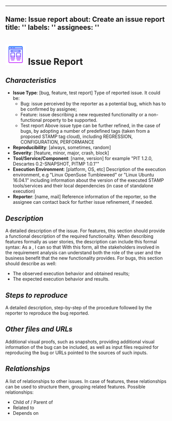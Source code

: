 ***

## Name: Issue report&#xD;&#xA;about: Create an issue report&#xD;&#xA;title: ''&#xD;&#xA;labels: ''&#xD;&#xA;assignees: ''

# ![image info](/docs/assets/icons/icons8-template-64.png) Issue Report

## *Characteristics*

- **Issue Type**: \[bug, feature, test report] Type of reported issue. It could be:
  - Bug: issue perceived by the reporter as a potential bug, which has to be confirmed by assignee;
  - Feature: issue describing a new requested functionality or a non-functional property to be supported.
  - Test report Above issue type can be further refined, in the case of bugs, by adopting a number of
    predefined tags (taken from a proposed STAMP tag cloud), including REGRESSION, CONFIGURATION,
    PERFORMANCE
- **Reproducibility**: \[always, sometimes, random]
- **Severity**: \[feature, minor, major, crash, block]
- **Tool/Service/Component**: \[name, version] for example "PIT 1.2.0, Descartes 0.2-SNAPSHOT, PITMP 1.0.1""
- **Execution Environment**: \[platform, OS, etc] Description of the execution environment, e.g "Linux
  OpenSuse Tumbleweed" or "Linux Ubuntu 16.04.1" including information about the version of the executed
  STAMP tools/services and their local dependencies (in case of standalone execution)
- **Reporter**: \[name, mail] Reference information of the reporter, so the assignee can contact back for
  further issue refinement, if needed.

## *Description*

A detailed description of the issue. For features, this section should provide a functional description of the
required functionality. When describing features formally as user stories, the description can include this
formal syntax: As a <role>, I can <activity> so that <business value> With this form, all the stakeholders
involved in the requirement analysis can understand both the role of the user and the business benefit that
the new functionality provides. For bugs, this section should describe as well:

- The observed execution behavior and obtained results;
- The expected execution behavior and results.

## *Steps to reproduce*

A detailed description, step-by-step of the procedure followed by the reporter to reproduce the bug reported.

## *Other files and URLs*

Additional visual proofs, such as snapshots, providing additional visual information of the bug can be
included, as well as input files required for reproducing the bug or URLs pointed to the sources of such
inputs.

## *Relationships*

A list of relationships to other issues. In case of features, these relationships can be used to structure
them, grouping related features. Possible relationships:

- Child of / Parent of
- Related to
- Depends on
